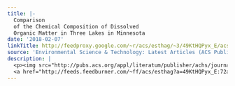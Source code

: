```yaml
---
title: |-
  Comparison
  of the Chemical Composition of Dissolved
  Organic Matter in Three Lakes in Minnesota
date: '2018-02-07'
linkTitle: http://feedproxy.google.com/~r/acs/esthag/~3/49KtHQPyx_E/acs.est.7b04076
source: 'Environmental Science & Technology: Latest Articles (ACS Publications)'
description: |
  <p><img src="http://pubs.acs.org/appl/literatum/publisher/achs/journals/content/esthag/0/esthag.ahead-of-print/acs.est.7b04076/20180207/images/medium/es-2017-040765_0006.gif" alt="TOC Graphic"/></p><div><cite>Environmental Science & Technology</cite></div><div>DOI: 10.1021/acs.est.7b04076</div><div class="feedflare">
  <a href="http://feeds.feedburner.com/~ff/acs/esthag?a=49KtHQPyx_E:72a1esQMLeY:yIl2AUoC8zA"><img src="http://feeds.feedburner.com/~ff/acs/esthag?d=yIl2AUoC8zA" border="0"></img></a>
---
```


